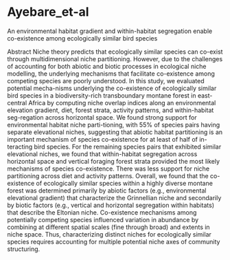 # Ayebare_et-al
An environmental habitat gradient and within-habitat segregation enable co-existence among ecologically similar bird species


Abstract
Niche theory predicts that ecologically similar species can co-exist through multidimensional niche partitioning. However, due to the challenges of accounting for both abiotic and biotic processes in ecological niche modelling, the underlying mechanisms that facilitate co-existence among competing species are poorly understood. In this study, we evaluated potential mecha-nisms underlying the co-existence of ecologically similar bird species in a biodiversity-rich transboundary montane forest in east-central Africa by computing niche overlap indices along an environmental elevation gradient, diet, forest strata, activity patterns, and within-habitat seg-regation across horizontal space. We found strong support for environmental habitat niche parti-tioning, with 55% of species pairs having separate elevational niches, suggesting that abiotic habitat partitioning is an important mechanism of species co-existence for at least of half of in-teracting bird species. For the remaining species pairs that exhibited similar elevational niches, we found that within-habitat segregation across horizontal space and vertical foraging forest strata provided the most likely mechanisms of species co-existence. There was less support for niche partitioning across diet and activity patterns. Overall, we found that the co-existence of ecologically similar species within a highly diverse montane forest was determined primarily by abiotic factors (e.g., environmental elevational gradient) that characterize the Grinnellian niche and secondarily by biotic factors (e.g., vertical and horizontal segregation within habitats) that describe the Eltonian niche. Co-existence mechanisms among potentially competing species influenced variation in abundance by combining at different spatial scales (fine through broad) and extents in niche space. Thus, characterizing distinct niches for ecologically similar species requires accounting for multiple potential niche axes of community structuring.

